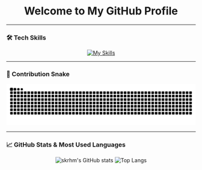 <h1 align="center">Welcome to My GitHub Profile</h1>

---

### 🛠️ Tech Skills

<div align="center">
  <a href="https://skillicons.dev">
    <img src="https://skillicons.dev/icons?i=html,css,js,php,nodejs,express,c,cs,java,kotlin,androidstudio,python,django" alt="My Skills">
  </a>
</div>

---

### 🐍 Contribution Snake

<div align="center">
  <img src="https://raw.githubusercontent.com/skrhm/skrhm/output/github-contribution-grid-snake.svg" alt="GitHub Contribution Grid Snake">
</div>

---

### 📈 GitHub Stats & Most Used Languages

<div align="center">
  <img src="https://github-readme-stats-skrhm.vercel.app/api?username=skrhm&show_icons=true&count_private=true&theme=dracula" alt="skrhm's GitHub stats" width="45%" height="195px">
  <img src="https://github-readme-stats-skrhm.vercel.app/api/top-langs/?username=skrhm&layout=donut&count_private=true&theme=dracula" alt="Top Langs" width="30%" height="195px">
</div>
